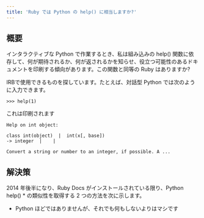 ```yaml
---
title: 'Ruby では Python の help() に相当しますか?'
---
```


## 概要
インタラクティブな Python で作業するとき、私は組み込みの help() 関数に依存して、何が期待されるか、何が返されるかを知らせ、役立つ可能性のあるドキュメントを印刷する傾向があります。この関数と同等の Ruby はありますか?

IRBで使用できるものを探しています。たとえば、対話型 Python では次のように入力できます。

```
>>> help(1)

```
これは印刷されます

```
Help on int object:

class int(object)  |  int(x[, base])
-> integer  |    |  

Convert a string or number to an integer, if possible. A ...

```
## 解決策
2014 年後半になり、Ruby Docs がインストールされている限り、Python help() * の類似性を取得する 2 つの方法を次に示します。

* Python ほどではありませんが、それでも何もしないよりはマシです

